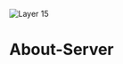 ![Layer 15](https://github.com/user-attachments/assets/6699f188-c9c1-4592-89cc-0fe6240b62de)


# About-Server





